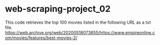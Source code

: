 # web-scraping-project_02

This code retrieves the top 100 movies listed in the following URL as a txt file.
https://web.archive.org/web/20200518073855/https://www.empireonline.com/movies/features/best-movies-2/ 

